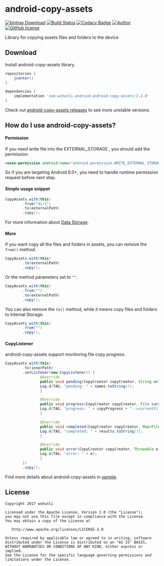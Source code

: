 # android-copy-assets

[![bintray Download](https://api.bintray.com/packages/wshunli/maven/android-copy-assets/images/download.svg)](https://bintray.com/wshunli/maven/android-copy-assets/_latestVersion)
[![Build Status](https://travis-ci.org/wshunli/android-copy-assets.svg?branch=master)](https://travis-ci.org/)
[![Codacy Badge](https://api.codacy.com/project/badge/Grade/56d5eb885b924b058b1e0f6c3bc0f8cf)](https://www.codacy.com/app/wshunli/android-copy-assets?utm_source=github.com&amp;utm_medium=referral&amp;utm_content=wshunli/android-copy-assets&amp;utm_campaign=Badge_Grade)
[![Author](https://img.shields.io/badge/Author-wshunli-0E7FBF.svg)](http://www.wshunli.com)
[![GitHub license](https://img.shields.io/github/license/wshunli/android-copy-assets.svg)](https://github.com/wshunli/android-copy-assets)

Library for copying assets files and folders to the device

## Download

Install android-copy-assets library.

``` groovy
repositories {
    jcenter()
}

dependencies {
    implementation 'com.wshunli.android:android-copy-assets:2.2.0'
}
```

Check out [android-copy-assets releases](https://github.com/wshunli/android-copy-assets/releases) to see more unstable versions.

## How do I use android-copy-assets?

#### Permission

If you need write file into the EXTERNAL_STORAGE , you should add the permission:

``` XML
<uses-permission android:name="android.permission.WRITE_EXTERNAL_STORAGE" />
```

So if you are targeting Android 6.0+, you need to handle runtime permission request before next step.

#### Simple usage snippet

``` Java
CopyAssets.with(this)
        .from("dir1")
        .to(externalPath)
        .copy();
```

For more information about [Data Storage](https://developer.android.com/guide/topics/data/data-storage.html).

#### More

If you want copy all the files and folders in assets, you can remove the `from()` method.

``` Java
CopyAssets.with(this)
        .to(externalPath)
        .copy();
```

Or the method parameters set to `""`.

``` Java
CopyAssets.with(this)
        .from("")
        .to(externalPath)
        .copy();
```

You can also remove the `to()` method, while it means copy files and folders to Internal Storage.

``` Java
CopyAssets.with(this)
        .from("")
        .copy();
```

#### CopyListener

android-copy-assets support monitoring file copy progress.

``` Java
CopyAssets.with(this)
        .to(innerPath)
        .setListener(new CopyListener() {
                @Override
                public void pending(CopyCreator copyCreator, String oriPath, String desPath, List<String> names) {
                Log.d(TAG, "pending: " + names.toString());
                }

                @Override
                public void progress(CopyCreator copyCreator, File currentFile, int copyProgress) {
                Log.d(TAG, "progress: " + copyProgress + "-->currentFile:" + currentFile.getName());
                }

                @Override
                public void completed(CopyCreator copyCreator, Map<File, Boolean> results) {
                Log.d(TAG, "completed: " + results.toString());
                }

                @Override
                public void error(CopyCreator copyCreator, Throwable e) {
                Log.d(TAG, "error: " + e);
                }
        })
        .copy();
```

Find more details about android-copy-assets in [sample](https://github.com/wshunli/android-copy-assets/tree/master/app).

## License

    Copyright 2017 wshunli

    Licensed under the Apache License, Version 2.0 (the "License");
    you may not use this file except in compliance with the License.
    You may obtain a copy of the License at

       http://www.apache.org/licenses/LICENSE-2.0

    Unless required by applicable law or agreed to in writing, software
    distributed under the License is distributed on an "AS IS" BASIS,
    WITHOUT WARRANTIES OR CONDITIONS OF ANY KIND, either express or implied.
    See the License for the specific language governing permissions and
    limitations under the License.
